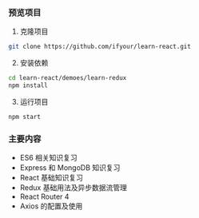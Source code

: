 ### 预览项目
1. 克隆项目
```bash
git clone https://github.com/ifyour/learn-react.git
```

2. 安装依赖
```bash
cd learn-react/demoes/learn-redux
npm install
```

3. 运行项目
```bash
npm start
```

### 主要内容

- ES6 相关知识复习
- Express 和 MongoDB 知识复习
- React 基础知识复习
- Redux 基础用法及异步数据流管理
- React Router 4
- Axios 的配置及使用